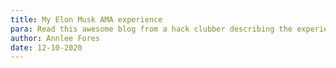 ```yaml
---
title: My Elon Musk AMA experience
para: Read this awesome blog from a hack clubber describing the experience of interacting with the tech legend Elon Musk!
author: Annlee Fores
date: 12-10-2020
---
```

